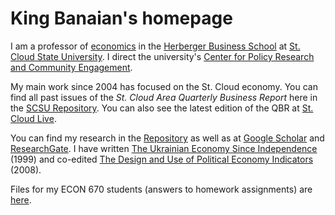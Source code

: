 # King Banaian's homepage

I am a professor of [economics](https://www.stcloudstate.edu/economics/default.aspx) in the [Herberger Business School](https://www.stcloudstate.edu/hbs/) at [St. Cloud State University](https://www.stcloudstate.edu/). I direct the university's [Center for Policy Research and Community Engagement](https://www.stcloudstate.edu/CPRCE).

My main work since 2004 has focused on the St. Cloud economy. You can find all past issues of the _St. Cloud Area Quarterly Business Report_ here in the [SCSU Repository](http://repository.stcloudstate.edu/scqbr). You can also see the latest edition of the QBR at [St. Cloud Live](http://stcloudlive.com/qbr).

You can find my research in the [Repository](https://repository.stcloudstate.edu/do/search/?q=Banaian&start=0&context=6493137&facet=) as well as at [Google Scholar](https://scholar.google.com/citations?hl=en&user=M0ea_l8AAAAJ) and [ResearchGate](https://www.researchgate.net/profile/King-Banaian?ev=prf_overview). I have written [The Ukrainian Economy Since Independence](https://www.e-elgar.com/shop/usd/the-ukrainian-economy-since-independence-9781858989907.html?srsltid=AfmBOoqA78dFO72c4-RWTTJW_jqFl5IeUq-MvBZVtlcuDL8cDG71Qsqk) (1999) and co-edited [The Design and Use of Political Economy Indicators](https://link.springer.com/book/10.1057/9780230616622) (2008).

Files for my ECON 670 students (answers to homework assignments) are [here](https://github.com/kbanaian/kbanaian/tree/EC670).

